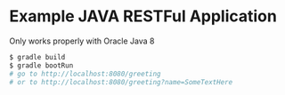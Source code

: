# Example JAVA RESTFul Application


Only works properly with Oracle Java 8

```bash
$ gradle build
$ gradle bootRun
# go to http://localhost:8080/greeting
# or to http://localhost:8080/greeting?name=SomeTextHere
```
